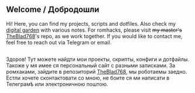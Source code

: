 ## Welcome / Добродошли
Hi! Here, you can find my projects, scripts and dotfiles. Also check my [digital garden](https://nichloya.github.io/garden) with various notes. For romhacks, please visit ~~my master's~~ [TheBlad768](https://github.com/TheBlad768)'s repo, as we work together. If you would like to contact me, feel free to reach out via Telegram or email.
##
Здоров! Тут можете найдти мои проекты, скрипты, конфиги и дотфайлы. Такоже у мя имее ся персональный сайт с разными записками. За ромхаками, зайдите в репозиторий [TheBlad768](https://github.com/TheBlad768), мы роботаемы заедно. Естли хочете сконтактовати со мною, не боите ся ми написати в Телеграмѣ или электроничною поштою.
